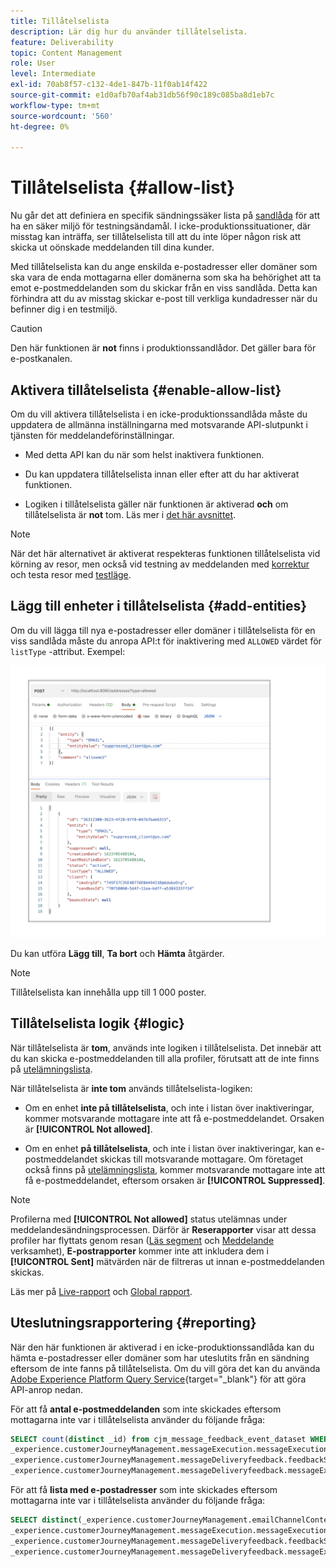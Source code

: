 ```yaml
---
title: Tillåtelselista
description: Lär dig hur du använder tillåtelselista.
feature: Deliverability
topic: Content Management
role: User
level: Intermediate
exl-id: 70ab8f57-c132-4de1-847b-11f0ab14f422
source-git-commit: e1d0afb70af4ab31db56f90c189c085ba8d1eb7c
workflow-type: tm+mt
source-wordcount: '560'
ht-degree: 0%

---
```


# Tillåtelselista {#allow-list}

Nu går det att definiera en specifik sändningssäker lista på [sandlåda](administration/sandboxes.md) för att ha en säker miljö för testningsändamål. I icke-produktionssituationer, där misstag kan inträffa, ser tillåtelselista till att du inte löper någon risk att skicka ut oönskade meddelanden till dina kunder.

Med tillåtelselista kan du ange enskilda e-postadresser eller domäner som ska vara de enda mottagarna eller domänerna som ska ha behörighet att ta emot e-postmeddelanden som du skickar från en viss sandlåda. Detta kan förhindra att du av misstag skickar e-post till verkliga kundadresser när du befinner dig i en testmiljö.

>[!CAUTION]
>
>Den här funktionen är **not** finns i produktionssandlådor. Det gäller bara för e-postkanalen.

## Aktivera tillåtelselista {#enable-allow-list}

Om du vill aktivera tillåtelselista i en icke-produktionssandlåda måste du uppdatera de allmänna inställningarna med motsvarande API-slutpunkt i tjänsten för meddelandeförinställningar.

* Med detta API kan du när som helst inaktivera funktionen.

* Du kan uppdatera tillåtelselista innan eller efter att du har aktiverat funktionen.

* Logiken i tillåtelselista gäller när funktionen är aktiverad **och** om tillåtelselista är **not** tom. Läs mer i [det här avsnittet](#logic).

<!--To enable this feature on a non-production sandbox, update the allowed list so that it is no longer empty. To disable it, clear up the allowed list so that it is again empty.

Learn more on the allowed list logic in this section.
-->

>[!NOTE]
>
>När det här alternativet är aktiverat respekteras funktionen tillåtelselista vid körning av resor, men också vid testning av meddelanden med [korrektur](preview.md#send-proofs) och testa resor med [testläge](building-journeys/testing-the-journey.md).

## Lägg till enheter i tillåtelselista {#add-entities}

Om du vill lägga till nya e-postadresser eller domäner i tillåtelselista för en viss sandlåda måste du anropa API:t för inaktivering med `ALLOWED` värdet för `listType` -attribut. Exempel:

![](assets/allow-list-api.png)

Du kan utföra **Lägg till**, **Ta bort** och **Hämta** åtgärder.

>[!NOTE]
>
>Tillåtelselista kan innehålla upp till 1 000 poster.

<!--
Learn more on making these API calls in the API reference documentation.
Found this link in Experience Platform documentation, but may not be the final one: (https://experienceleague.adobe.com/docs/experience-platform/landing/platform-apis/api-guide.html?lang=en).-->

## Tillåtelselista logik {#logic}

<!-- When the allowed list is enabled (enable-allow-list) at the sandbox level using the API call above, the following applies.-->

När tillåtelselista är **tom**, används inte logiken i tillåtelselista. Det innebär att du kan skicka e-postmeddelanden till alla profiler, förutsatt att de inte finns på [utelämningslista](suppression-list.md).

När tillåtelselista är **inte tom** används tillåtelselista-logiken:

* Om en enhet **inte på tillåtelselista**, och inte i listan över inaktiveringar, kommer motsvarande mottagare inte att få e-postmeddelandet. Orsaken är **[!UICONTROL Not allowed]**.

* Om en enhet **på tillåtelselista**, och inte i listan över inaktiveringar, kan e-postmeddelandet skickas till motsvarande mottagare. Om företaget också finns på [utelämningslista](suppression-list.md), kommer motsvarande mottagare inte att få e-postmeddelandet, eftersom orsaken är **[!UICONTROL Suppressed]**.

>[!NOTE]
>
>Profilerna med **[!UICONTROL Not allowed]** status utelämnas under meddelandesändningsprocessen. Därför är **Reserapporter** visar att dessa profiler har flyttats genom resan ([Läs segment](building-journeys/read-segment.md) och [Meddelande](building-journeys/journeys-message.md) verksamhet), **E-postrapporter** kommer inte att inkludera dem i **[!UICONTROL Sent]** mätvärden när de filtreras ut innan e-postmeddelanden skickas.
>
>Läs mer på [Live-rapport](reports/live-report.md) och [Global rapport](reports/global-report.md).

## Uteslutningsrapportering {#reporting}

När den här funktionen är aktiverad i en icke-produktionssandlåda kan du hämta e-postadresser eller domäner som har uteslutits från en sändning eftersom de inte fanns på tillåtelselista. Om du vill göra det kan du använda [Adobe Experience Platform Query Service](https://experienceleague.adobe.com/docs/experience-platform/query/api/getting-started.html){target=&quot;_blank&quot;} för att göra API-anrop nedan.

För att få **antal e-postmeddelanden** som inte skickades eftersom mottagarna inte var i tillåtelselista använder du följande fråga:

```sql
SELECT count(distinct _id) from cjm_message_feedback_event_dataset WHERE
_experience.customerJourneyManagement.messageExecution.messageExecutionID = '<MESSAGE_EXECUTION_ID>' AND
_experience.customerJourneyManagement.messageDeliveryfeedback.feedbackStatus = 'exclude' AND
_experience.customerJourneyManagement.messageDeliveryfeedback.messageExclusion.reason = 'EmailNotAllowed'
```

För att få **lista med e-postadresser** som inte skickades eftersom mottagarna inte var i tillåtelselista använder du följande fråga:

```sql
SELECT distinct(_experience.customerJourneyManagement.emailChannelContext.address) from cjm_message_feedback_event_dataset WHERE
_experience.customerJourneyManagement.messageExecution.messageExecutionID IS NOT NULL AND
_experience.customerJourneyManagement.messageDeliveryfeedback.feedbackStatus = 'exclude' AND
_experience.customerJourneyManagement.messageDeliveryfeedback.messageExclusion.reason = 'EmailNotAllowed'
```

